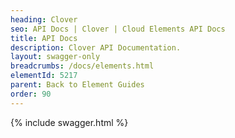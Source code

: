 ```yaml
---
heading: Clover
seo: API Docs | Clover | Cloud Elements API Docs
title: API Docs
description: Clover API Documentation.
layout: swagger-only
breadcrumbs: /docs/elements.html
elementId: 5217
parent: Back to Element Guides
order: 90
---
```


{% include swagger.html %}
